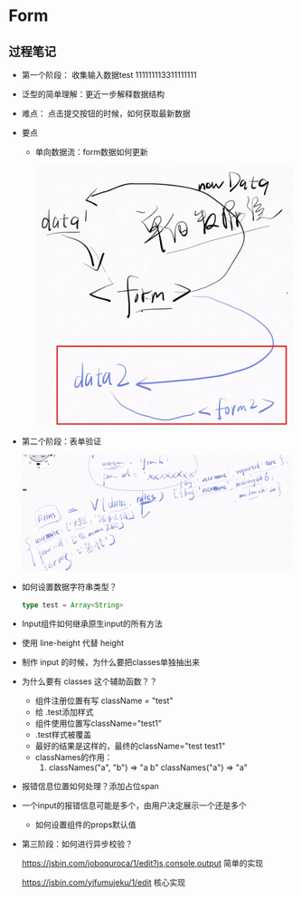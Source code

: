 # Form

## 过程笔记

- 第一个阶段： 收集输入数据test 111111113311111111

- 泛型的简单理解：更近一步解释数据结构

- 难点： 点击提交按钮的时候，如何获取最新数据

- 要点

  - 单向数据流：form数据如何更新

    ![](https://raw.githubusercontent.com/wojiaofengzhongzhuifeng/image-host/master/img/20190527230045.png)

- 第二个阶段：表单验证

  ![](https://raw.githubusercontent.com/wojiaofengzhongzhuifeng/image-host/master/img/20190527230745.png)

- 如何设置数据字符串类型？

  ```typescript
  type test = Array<String>
  ```

- Input组件如何继承原生input的所有方法

- 使用 line-height 代替 height 

- 制作 input 的时候，为什么要把classes单独抽出来

- 为什么要有 classes 这个辅助函数？？

  - 组件注册位置有写 className = "test"
  - 给 .test添加样式
  - 组件使用位置写className="test1"
  - .test样式被覆盖
  - 最好的结果是这样的，最终的className="test test1"
  - classNames的作用：  
    1. classNames("a", "b") => "a b"    classNames("a") => "a"

- 报错信息位置如何处理？添加占位span

- 一个input的报错信息可能是多个，由用户决定展示一个还是多个

  - 如何设置组件的props默认值
  
- 第三阶段：如何进行异步校验？

  https://jsbin.com/joboquroca/1/edit?js,console,output 简单的实现

  https://jsbin.com/yifumujeku/1/edit 核心实现
 